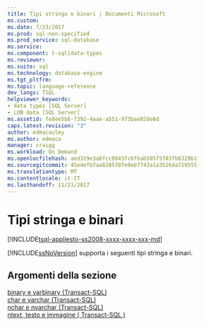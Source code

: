 ```yaml
---
title: Tipi stringa e binari | Documenti Microsoft
ms.custom: 
ms.date: 7/23/2017
ms.prod: sql-non-specified
ms.prod_service: sql-database
ms.service: 
ms.component: t-sql|data-types
ms.reviewer: 
ms.suite: sql
ms.technology: database-engine
ms.tgt_pltfrm: 
ms.topic: language-reference
dev_langs: TSQL
helpviewer_keywords:
- data types [SQL Server]
- LOB data [SQL Server]
ms.assetid: fe8ee5b6-7392-4aae-a551-973bae02de8d
caps.latest.revision: "3"
author: edmacauley
ms.author: edmaca
manager: craigg
ms.workload: On Demand
ms.openlocfilehash: aed319e3a6fcc8843fc6fbab505f5f83fb6329b1
ms.sourcegitcommit: 45e4efb7aa828578fe9eb7743a1a3526da719555
ms.translationtype: MT
ms.contentlocale: it-IT
ms.lasthandoff: 11/21/2017
---
```

# <a name="string-and-binary-types"></a>Tipi stringa e binari
[!INCLUDE[tsql-appliesto-ss2008-xxxx-xxxx-xxx-md](../../includes/tsql-appliesto-ss2008-xxxx-xxxx-xxx-md.md)]

[!INCLUDE[ssNoVersion](../../includes/ssnoversion-md.md)] supporta i seguenti tipi stringa e binari.
  
## <a name="in-this-section"></a>Argomenti della sezione  
[binary e varbinary &#40;Transact-SQL&#41;](../../t-sql/data-types/binary-and-varbinary-transact-sql.md)  
[char e varchar &#40;Transact-SQL&#41;](../../t-sql/data-types/char-and-varchar-transact-sql.md)  
[nchar e nvarchar &#40;Transact-SQL&#41;](../../t-sql/data-types/nchar-and-nvarchar-transact-sql.md)  
[ntext, testo e immagine &#40; Transact-SQL &#41;](../../t-sql/data-types/ntext-text-and-image-transact-sql.md)
  
  
